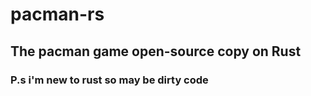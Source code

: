 # pacman-rs
## The pacman game open-source copy on Rust

### P.s i'm new to rust so may be dirty code
